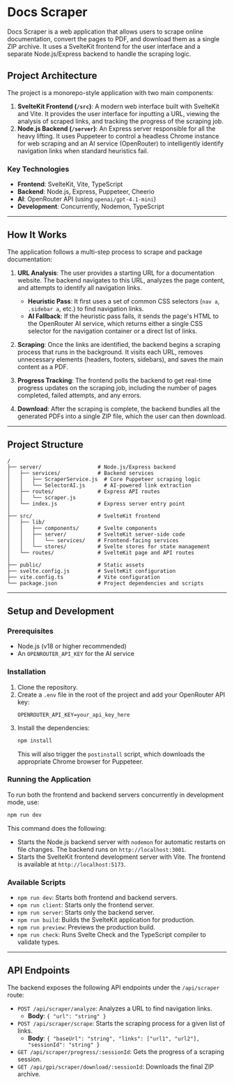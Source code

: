 # Docs Scraper

Docs Scraper is a web application that allows users to scrape online documentation, convert the pages to PDF, and download them as a single ZIP archive. It uses a SvelteKit frontend for the user interface and a separate Node.js/Express backend to handle the scraping logic.

## Project Architecture

The project is a monorepo-style application with two main components:

1.  **SvelteKit Frontend (`/src`)**: A modern web interface built with SvelteKit and Vite. It provides the user interface for inputting a URL, viewing the analysis of scraped links, and tracking the progress of the scraping job.
2.  **Node.js Backend (`/server`)**: An Express server responsible for all the heavy lifting. It uses Puppeteer to control a headless Chrome instance for web scraping and an AI service (OpenRouter) to intelligently identify navigation links when standard heuristics fail.

### Key Technologies

*   **Frontend**: SvelteKit, Vite, TypeScript
*   **Backend**: Node.js, Express, Puppeteer, Cheerio
*   **AI**: OpenRouter API (using `openai/gpt-4.1-mini`)
*   **Development**: Concurrently, Nodemon, TypeScript

---

## How It Works

The application follows a multi-step process to scrape and package documentation:

1.  **URL Analysis**: The user provides a starting URL for a documentation website. The backend navigates to this URL, analyzes the page content, and attempts to identify all navigation links.
    *   **Heuristic Pass**: It first uses a set of common CSS selectors (`nav a`, `.sidebar a`, etc.) to find navigation links.
    *   **AI Fallback**: If the heuristic pass fails, it sends the page's HTML to the OpenRouter AI service, which returns either a single CSS selector for the navigation container or a direct list of links.

2.  **Scraping**: Once the links are identified, the backend begins a scraping process that runs in the background. It visits each URL, removes unnecessary elements (headers, footers, sidebars), and saves the main content as a PDF.

3.  **Progress Tracking**: The frontend polls the backend to get real-time progress updates on the scraping job, including the number of pages completed, failed attempts, and any errors.

4.  **Download**: After the scraping is complete, the backend bundles all the generated PDFs into a single ZIP file, which the user can then download.

---

## Project Structure

```
/
├── server/                  # Node.js/Express backend
│   ├── services/            # Backend services
│   │   ├── ScraperService.js  # Core Puppeteer scraping logic
│   │   └── SelectorAI.js      # AI-powered link extraction
│   ├── routes/              # Express API routes
│   │   └── scraper.js
│   └── index.js             # Express server entry point
│
├── src/                     # SvelteKit frontend
│   ├── lib/
│   │   ├── components/      # Svelte components
│   │   ├── server/          # SvelteKit server-side code
│   │   │   └── services/    # Frontend-facing services
│   │   └── stores/          # Svelte stores for state management
│   └── routes/              # SvelteKit page and API routes
│
├── public/                  # Static assets
├── svelte.config.js         # SvelteKit configuration
├── vite.config.ts           # Vite configuration
└── package.json             # Project dependencies and scripts
```

---

## Setup and Development

### Prerequisites

*   Node.js (v18 or higher recommended)
*   An `OPENROUTER_API_KEY` for the AI service

### Installation

1.  Clone the repository.
2.  Create a `.env` file in the root of the project and add your OpenRouter API key:
    ```
    OPENROUTER_API_KEY=your_api_key_here
    ```
3.  Install the dependencies:
    ```bash
    npm install
    ```
    This will also trigger the `postinstall` script, which downloads the appropriate Chrome browser for Puppeteer.

### Running the Application

To run both the frontend and backend servers concurrently in development mode, use:

```bash
npm run dev
```

This command does the following:
*   Starts the Node.js backend server with `nodemon` for automatic restarts on file changes. The backend runs on `http://localhost:3001`.
*   Starts the SvelteKit frontend development server with Vite. The frontend is available at `http://localhost:5173`.

### Available Scripts

*   `npm run dev`: Starts both frontend and backend servers.
*   `npm run client`: Starts only the frontend server.
*   `npm run server`: Starts only the backend server.
*   `npm run build`: Builds the SvelteKit application for production.
*   `npm run preview`: Previews the production build.
*   `npm run check`: Runs Svelte Check and the TypeScript compiler to validate types.

---

## API Endpoints

The backend exposes the following API endpoints under the `/api/scraper` route:

*   `POST /api/scraper/analyze`: Analyzes a URL to find navigation links.
    *   **Body**: `{ "url": "string" }`
*   `POST /api/scraper/scrape`: Starts the scraping process for a given list of links.
    *   **Body**: `{ "baseUrl": "string", "links": ["url1", "url2"], "sessionId": "string" }`
*   `GET /api/scraper/progress/:sessionId`: Gets the progress of a scraping session.
*   `GET /api/gpi/scraper/download/:sessionId`: Downloads the final ZIP archive.
